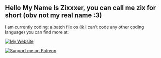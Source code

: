 ## Hello My Name Is Zixxxer, you can call me zix for short (obv not my real name :3)

I am currently coding: a batch file os (ik i can't code any other coding language)
you can find more at:

[![My Website](https://img.shields.io/badge/MY_WEBSITE-FF69B4?style=for-the-badge&logo=diaspora&logoColor=white)](https://zixthenerd.github.io/ZixTheNerdWebsite/)


[![Support me on Patreon](https://img.shields.io/badge/Patreon-Support%20Me-FF424D?style=for-the-badge&logo=patreon&logoColor=white)](https://www.patreon.com/posts/139345926?pr=true&cr=true&forSale=true)


